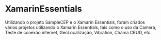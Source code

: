 # XamarinEssentials
Utilizando o projeto SampleCEP e o Xamarin Essentials, foram criados vários projetos utilizando o Xamarin Essentials, tais como o uso da Camera, Teste de conexão internet, GeoLocalização, Vibration, Chama CRUD, etc.
